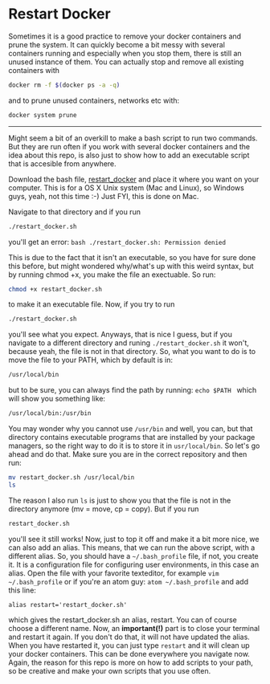 # Restart Docker
Sometimes it is a good practice to remove your docker containers and prune the system. It can quickly become a bit messy with several containers running and especially when you stop them, there is still an unused instance of them. You can actually stop and remove all existing containers with
``` bash
docker rm -f $(docker ps -a -q)
```
and to prune unused containers, networks etc with:
``` bash
docker system prune
```
___

Might seem a bit of an overkill to make a bash script to run two commands. But they are run often if you work with several docker containers and the idea about this repo, is also just to show how to add an executable script that is accesible from anywhere.

Download the bash file, [restart_docker](https://github.com/christianhjelmslund/restart-docker/edit/master/restart_docker.sh) and place it where you want on your computer. This is for a OS X Unix system (Mac and Linux), so Windows guys, yeah, not this time :-) Just FYI, this is done on Mac.

Navigate to that directory and if you run 

``` bash
./restart_docker.sh
```
you'll get an error: ``` bash ./restart_docker.sh: Permission denied ```

This is due to the fact that it isn't an executable, so you have for sure done this before, but might wondered why/what's up with this weird syntax, but by running chmod +x, you make the file an exectuable. So run:
``` bash
chmod +x restart_docker.sh
```
to make it an executable file. Now, if you try to run 
``` bash
./restart_docker.sh
```
you'll see what you expect. Anyways, that is nice I guess, but if you navigate to a different directory and runing ```./restart_docker.sh``` it won't, because yeah, the file is not in that directory. So, what you want to do is to move the file to your PATH, which by default is in:
``` bash
/usr/local/bin
``` 
but to be sure, you can always find the path by running: ```echo $PATH ``` 
which will show you something like: 
``` bash
/usr/local/bin:/usr/bin
``` 
You may wonder why you cannot use ``` /usr/bin ``` and well, you can, but that directory contains executable programs that are installed by your package managers, so the right way to do it is to store it in ```usr/local/bin```. So let's go ahead and do that. Make sure you are in the correct repository and then run:

``` bash
mv restart_docker.sh /usr/local/bin
ls
``` 
The reason I also run ``` ls ``` is just to show you that the file is not in the directory anymore (mv = move, cp = copy). But if you run
``` bash
restart_docker.sh
```
you'll see it still works! Now, just to top it off and make it a bit more nice, we can also add an alias. This means, that we can run the above script, with a different alias. So, you should have a ```~/.bash_profile``` file, if not, you create it. It is a configuration file for configuring user environments, in this case an alias. Open the file with your favorite texteditor, for example ``` vim ~/.bash_profile ``` or if you're an atom guy: ``` atom ~/.bash_profile ``` and add this line:
```
alias restart='restart_docker.sh'
```
which gives the restart_docker.sh an alias, restart. You can of course choose a different name. Now, an **important(!)** part is to close your terminal and restart it again. If you don't do that, it will not have updated the alias. When you have restarted it, you can just type ```restart``` and it will clean up your docker containers. This can be done everywhere you navigate now. Again, the reason for this repo is more on how to add scripts to your path, so be creative and make your own scripts that you use often.



